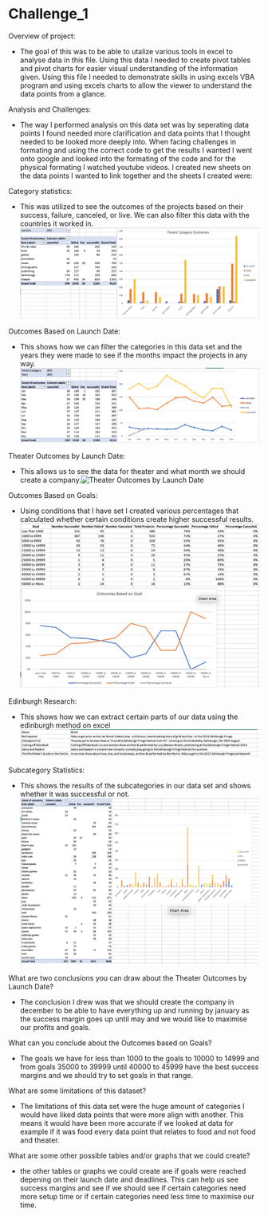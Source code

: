 # Challenge_1

Overview of project: 
 - The goal of this was to be able to utalize various tools in excel to analyse data in this file. Using this data I needed to create pivot tables and pivot charts for easier visual understanding of the information given. Using this file I needed to demonstrate skills in using excels VBA program and using excels charts to allow the viewer to understand the data points from a glance. 

Analysis and Challenges: 
- The way I performed analysis on this data set was by seperating data points I found needed more clarification and data points that I thought needed to be looked more deeply into. When facing challenges in formating and using the correct code to get the results I wanted I went onto google and looked into the formating of the code and for the physical formating I watched youtube videos. I created new sheets on the data points I wanted to link together and the sheets I created were:

Category statistics: 
- This was utilized to see the outcomes of the projects based on their success, failure, canceled, or live. We can also filter this data with the countries it worked in.![screenshots](/Category_statistics.png)

Outcomes Based on Launch Date: 
- This shows how we can filter the categories in this data set and the years they were made to see if the months impact the projects in any way. ![Outcomes Based on Launch Date](/Launch_date_outcome.png)

Theater Outcomes by Launch Date: 
- This allows us to see the data for theater and what month we should create a company.![Theater Outcomes by Launch Date](/Theater_outcomes_date.png)

Outcomes Based on Goals: 
- Using conditions that I have set I created various percentages that calculated whether certain conditions create higher successful results.![Outcomes Based on Goals](/outcomes_based_on_goals.png)

Edinburgh Research: 
- This shows how we can extract certain parts of our data using the edinburgh method on excel ![Edinburgh Research](/edinburgh_research.png)

Subcategory Statistics: 
- This shows the results of the subcategories in our data set and shows whether it was successful or not. ![Subcategory Statistics](/SubStat.png)

What are two conclusions you can draw about the Theater Outcomes by Launch Date?
- The conclusion I drew was that we should create the company in december to be able to have everything up and running by january as the success margin goes up until may and we would like to maximise our profits and goals. 

What can you conclude about the Outcomes based on Goals?
- The goals we have for less than 1000 to the goals to 10000 to 14999 and from goals 35000 to 39999 until 40000 to 45999 have the best success margins and we should try to set goals in that range. 

What are some limitations of this dataset?
- The limitations of this data set were the huge amount of categories I would have liked data points that were more align with another. This means it would have been more accurate if we looked at data for example if it was food every data point that relates to food and not food and theater. 

What are some other possible tables and/or graphs that we could create?
- the other tables or graphs we could create are if goals were reached depening on their launch date and deadlines. This can help us see success margins and see if we should see if certain categories need more setup time or if certain categories need less time to maximise our time. 
